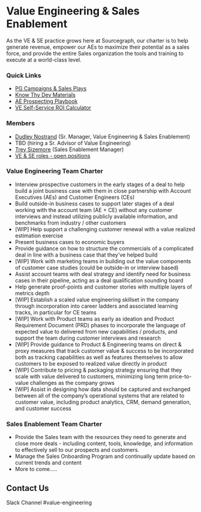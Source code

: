 # Value Engineering & Sales Enablement

As the VE & SE practice grows here at Sourcegraph, our charter is to help generate revenue, empower our AEs to maximize their potential as a sales force, and provide the entire Sales organization the tools and training to execute at a world-class level.

### Quick Links

- [PG Campaigns & Sales Plays](https://drive.google.com/drive/u/0/folders/1vQswQCXG1A_oOVQFzFZ_-JUjvs5XMft-)
- [Know Thy Dev Materials](https://drive.google.com/drive/u/0/folders/167Umyjs25fHPonju2ctWhtrkADDQ1WSJ)
- [AE Prospecting Playbook](https://docs.google.com/document/d/13ECula6o5465JFrAxwC8nkMXgKMbp0i3kD5QjLoQ1GM/edit?usp=sharing)
- [VE Self-Service ROI Calculator](https://docs.google.com/spreadsheets/d/1KMWvQV41FcZ62mLR0QL-Q0whvb4uW_znZsd8HV_XnDU/edit?usp=sharing)

### Members

- [Dudley Nostrand](https://github.com/sourcegraph/about/blob/main/handbook/company/team/index.md#dudley-nostrand) (Sr. Manager, Value Engineering & Sales Enablement)
- TBD (hiring a Sr. Advisor of Value Engineering)
- [Trey Sizemore](https://about.sourcegraph.com/handbook/company/team#trey-sizemore-he-him) (Sales Enablement Manager)
- [VE & SE roles - open positions](https://sourcegraph.com/careers)

### Value Engineering Team Charter

- Interview prospective customers in the early stages of a deal to help build a joint business case with them in close partnership with Account Executives (AEs) and Customer Engineers (CEs)
- Build outside-in business cases to support later stages of a deal working with the account team (AE + CE) without any customer interviews and instead utilizing publicly available information, and benchmarks from industry / other customers
- [WIP] Help support a challenging customer renewal with a value realized estimation exercise
- Present business cases to economic buyers
- Provide guidance on how to structure the commercials of a complicated deal in line with a business case that they’ve helped build
- [WIP] Work with marketing teams in building out the value components of customer case studies (could be outside-in or interview based)
- Assist account teams with deal strategy and identify need for business cases in their pipeline, acting as a deal qualification sounding board
- Help generate proof-points and customer stories with multiple layers of metrics depth
- [WIP] Establish a scaled value engineering skillset in the company through incorporation into career ladders and associated learning tracks, in particular for CE teams
- [WIP] Work with Product teams as early as ideation and Product Requirement Document (PRD) phases to incorporate the language of expected value to delivered from new capabilities / products, and support the team during customer interviews and research
- [WIP] Provide guidance to Product & Engineering teams on direct & proxy measures that track customer value & success to be incorporated both as tracking capabilities as well as features themselves to allow customers to be exposed to realized value directly in product
- [WIP] Contribute to pricing & packaging strategy ensuring that they scale with value delivered to customers, minimizing long term price-to-value challenges as the company grows
- [WIP] Assist in designing how data should be captured and exchanged between all of the company’s operational systems that are related to customer value, including product analytics, CRM, demand generation, and customer success

### Sales Enablement Team Charter

- Provide the Sales team with the resources they need to generate and close more deals - including content, tools, knowledge, and information to effectively sell to our prospects and customers.
- Manage the Sales Onboarding Program and continually update based on current trends and content
- More to come…..

## Contact Us

Slack Channel #value-engineering

